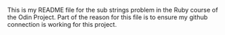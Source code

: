 This is my README file for the sub strings problem in the Ruby course of the Odin Project.
Part of the reason for this file is to ensure my github connection is working for this project.